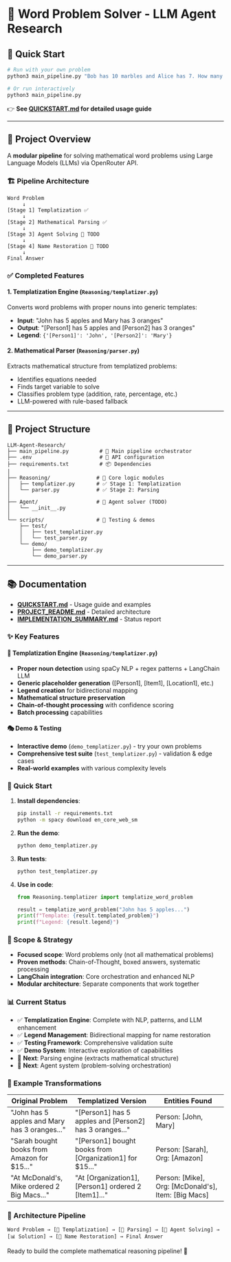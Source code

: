 # 🧮 Word Problem Solver - LLM Agent Research

## 🚀 Quick Start

```bash
# Run with your own problem
python3 main_pipeline.py "Bob has 10 marbles and Alice has 7. How many total?"

# Or run interactively
python3 main_pipeline.py
```

👉 **See [QUICKSTART.md](QUICKSTART.md) for detailed usage guide**

---

## 🎯 Project Overview

A **modular pipeline** for solving mathematical word problems using Large Language Models (LLMs) via OpenRouter API.

### 🏗️ Pipeline Architecture

```
Word Problem
     ↓
[Stage 1] Templatization ✅
     ↓
[Stage 2] Mathematical Parsing ✅
     ↓
[Stage 3] Agent Solving 🚧 TODO
     ↓
[Stage 4] Name Restoration 🚧 TODO
     ↓
Final Answer
```

### ✅ Completed Features

#### 1. **Templatization Engine** (`Reasoning/templatizer.py`)
Converts word problems with proper nouns into generic templates:
- **Input**: "John has 5 apples and Mary has 3 oranges"
- **Output**: "[Person1] has 5 apples and [Person2] has 3 oranges"
- **Legend**: `{'[Person1]': 'John', '[Person2]': 'Mary'}`

#### 2. **Mathematical Parser** (`Reasoning/parser.py`)
Extracts mathematical structure from templatized problems:
- Identifies equations needed
- Finds target variable to solve
- Classifies problem type (addition, rate, percentage, etc.)
- LLM-powered with rule-based fallback

---

## 📁 Project Structure

```
LLM-Agent-Research/
├── main_pipeline.py          # 🚀 Main pipeline orchestrator
├── .env                      # 🔑 API configuration
├── requirements.txt          # 📦 Dependencies
│
├── Reasoning/               # 🧠 Core logic modules
│   ├── templatizer.py       # ✅ Stage 1: Templatization
│   └── parser.py            # ✅ Stage 2: Parsing
│
├── Agent/                   # 🤖 Agent solver (TODO)
│   └── __init__.py
│
└── scripts/                 # 🧪 Testing & demos
    ├── test/
    │   ├── test_templatizer.py
    │   └── test_parser.py
    └── demo/
        ├── demo_templatizer.py
        └── demo_parser.py
```

---

## 📚 Documentation

- **[QUICKSTART.md](QUICKSTART.md)** - Usage guide and examples
- **[PROJECT_README.md](PROJECT_README.md)** - Detailed architecture
- **[IMPLEMENTATION_SUMMARY.md](IMPLEMENTATION_SUMMARY.md)** - Status report

### ✨ Key Features

#### 🔄 Templatization Engine (`Reasoning/templatizer.py`)
- **Proper noun detection** using spaCy NLP + regex patterns + LangChain LLM
- **Generic placeholder generation** ([Person1], [Item1], [Location1], etc.)
- **Legend creation** for bidirectional mapping
- **Mathematical structure preservation**
- **Chain-of-thought processing** with confidence scoring
- **Batch processing** capabilities

#### 🎭 Demo & Testing
- **Interactive demo** (`demo_templatizer.py`) - try your own problems
- **Comprehensive test suite** (`test_templatizer.py`) - validation & edge cases
- **Real-world examples** with various complexity levels

### 🚀 Quick Start

1. **Install dependencies**:
   ```bash
   pip install -r requirements.txt
   python -m spacy download en_core_web_sm
   ```

2. **Run the demo**:
   ```bash
   python demo_templatizer.py
   ```

3. **Run tests**:
   ```bash
   python test_templatizer.py
   ```

4. **Use in code**:
   ```python
   from Reasoning.templatizer import templatize_word_problem
   
   result = templatize_word_problem("John has 5 apples...")
   print(f"Template: {result.templated_problem}")
   print(f"Legend: {result.legend}")
   ```

### 🎯 Scope & Strategy

- **Focused scope**: Word problems only (not all mathematical problems)
- **Proven methods**: Chain-of-Thought, boxed answers, systematic processing
- **LangChain integration**: Core orchestration and enhanced NLP
- **Modular architecture**: Separate components that work together

### 📊 Current Status

- ✅ **Templatization Engine**: Complete with NLP, patterns, and LLM enhancement
- ✅ **Legend Management**: Bidirectional mapping for name restoration
- ✅ **Testing Framework**: Comprehensive validation suite
- ✅ **Demo System**: Interactive exploration of capabilities
- 🔄 **Next**: Parsing engine (extracts mathematical structure)
- 🔄 **Next**: Agent system (problem-solving orchestration)

### 🧪 Example Transformations

| Original Problem | Templatized Version | Entities Found |
|------------------|-------------------|----------------|
| "John has 5 apples and Mary has 3 oranges..." | "[Person1] has 5 apples and [Person2] has 3 oranges..." | Person: [John, Mary] |
| "Sarah bought books from Amazon for $15..." | "[Person1] bought books from [Organization1] for $15..." | Person: [Sarah], Org: [Amazon] |
| "At McDonald's, Mike ordered 2 Big Macs..." | "At [Organization1], [Person1] ordered 2 [Item1]..." | Person: [Mike], Org: [McDonald's], Item: [Big Macs] |

### 🔮 Architecture Pipeline

```
Word Problem → [🔄 Templatization] → [📝 Parsing] → [🤖 Agent Solving] → [📊 Solution] → [🔄 Name Restoration] → Final Answer
```

Ready to build the complete mathematical reasoning pipeline! 🚀
